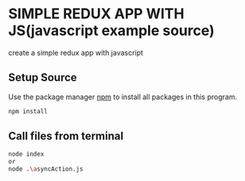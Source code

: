 # SIMPLE REDUX APP WITH JS(javascript example source)

create a simple redux app with javascript

## Setup Source

Use the package manager [npm](https://www.npmjs.com/) to install all packages in this program.

```bash
npm install
```

## Call files from terminal
```bash
node index
or
node .\asyncAction.js
```
